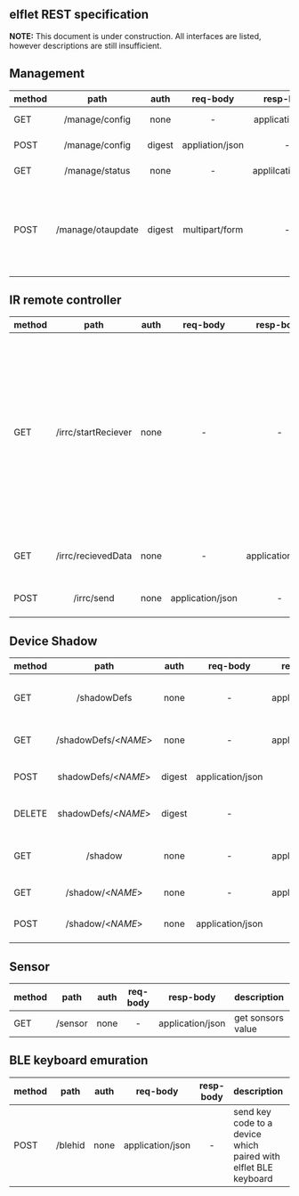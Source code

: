 elflet REST specification
---
**NOTE:** This document is under construction. All interfaces are listed, however descriptions are still insufficient.

## Management

method | path | auth|req-body | resp-body | description
:----|:------:|:-------------:|:------------:|:-------------:|:-----------
GET|/manage/config|none|-|application/json| get elflet configuration
POST|/manage/config|digest|appliation/json|-| change elfelt configuration
GET|/manage/status|none|-|applilcation/json|get statistics and status
POST|/manage/otaupdate|digest|multipart/form|-|update firmware.<br>firmware image is sent as `image` parameta in multipart form.

## IR remote controller
method | path | auth|req-body | resp-body | description
:----|:------:|:-------------:|:------------:|:-------------:|:-----------
GET|/irrc/startReciever|none|-|-| If `IrrcRecieverMode` parameter of configuration is `OnDemand`, elflet start to recieve IR remote controller signal. You can confirm elflet is in this mode as blinking LED blue.<br>If `IrrcRecieverMode` parameter is `Continuous`, This request is ignored.
GET|/irrc/recievedData|none|-|application/json| get latest recieved IR remote controller code
POST|/irrc/send|none|application/json|-|sedn IR remote controller command

## Device Shadow
method | path | auth|req-body | resp-body | description
:----|:------:|:-------------:|:------------:|:-------------:|:-----------
GET|/shadowDefs|none|-|application/json|list registerd shadow names
GET|/shadowDefs/\<*NAME*>|none|-|application/json|show shadow definition
POST|shadowDefs/\<*NAME*>|digest|application/json|-|add shadow definition
DELETE|shadowDefs/\<*NAME*>|digest|-|-|remove shadow definition
GET|/shadow|none|-|application/json|list registerd shadow names
GET|/shadow/\<*NAME*>|none|-|application/json|get shadow status
POST|/shadow/\<*NAME*>|none|application/json|-|change shadow status

## Sensor

method | path | auth|req-body | resp-body | description
:----|:------:|:-------------:|:------------:|:-------------:|:-----------
GET|/sensor|none|-|application/json| get sonsors value

## BLE keyboard emuration
method | path | auth|req-body | resp-body | description
:----|:------:|:-------------:|:------------:|:-------------:|:-----------
POST|/blehid|none|application/json|-| send key code to a device which paired with elflet BLE keyboard
